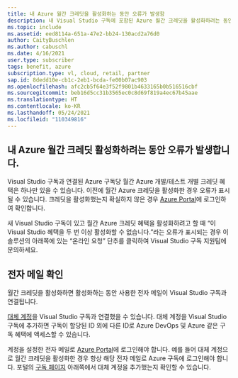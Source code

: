 ```yaml
---
title: 내 Azure 월간 크레딧을 활성화하는 동안 오류가 발생함
description: 내 Visual Studio 구독에 포함된 Azure 월간 크레딧을 활성화하려는 동안 오류가 발생합니다.
ms.topic: include
ms.assetid: eed8114a-651a-47e2-bb24-130acd2a76d0
author: CaityBuschlen
ms.author: cabuschl
ms.date: 4/16/2021
user.type: subscriber
tags: benefit, azure
subscription.type: vl, cloud, retail, partner
sap.id: 8dedd10e-cb1c-2eb1-bcda-fe00b07ac903
ms.openlocfilehash: afc2cb5f64e3f52f9801b4633165b0b516516cbf
ms.sourcegitcommit: beb16d5cc31b3565ec0c8d69f819a4ec67b45aae
ms.translationtype: HT
ms.contentlocale: ko-KR
ms.lasthandoff: 05/24/2021
ms.locfileid: "110349816"
---
```

## <a name="im-getting-an-error-while-trying-to-activate-my-azure-monthly-credit"></a>내 Azure 월간 크레딧 활성화하려는 동안 오류가 발생합니다.

Visual Studio 구독과 연결된 Azure 구독당 월간 Azure 개발/테스트 개별 크레딧 혜택은 하나만 있을 수 있습니다. 이전에 월간 Azure 크레딧을 활성화한 경우 오류가 표시될 수 있습니다. 크레딧을 활성화했는지 확실하지 않은 경우 [Azure Portal](https://portal.azure.com/)에 로그인하여 확인합니다. 

새 Visual Studio 구독이 있고 월간 Azure 크레딧 혜택을 활성화하려고 할 때 “이 Visual Studio 혜택을 두 번 이상 활성화할 수 없습니다.”라는 오류가 표시되는 경우 이 솔루션의 아래쪽에 있는 “온라인 요청” 단추를 클릭하여 Visual Studio 구독 지원팀에 문의하세요. 

## <a name="verify-your-email"></a>전자 메일 확인 

월간 크레딧을 활성화하면 활성화하는 동안 사용한 전자 메일이 Visual Studio 구독과 연결됩니다.  

[대체 계정](https://docs.microsoft.com/visualstudio/subscriptions/vs-alternate-identity)을 Visual Studio 구독과 연결했을 수 있습니다. 대체 계정을 Visual Studio 구독에 추가하면 구독이 할당된 ID 외에 다른 ID로 Azure DevOps 및 Azure 같은 구독 혜택에 액세스할 수 있습니다.  

계정을 설정한 전자 메일로 [Azure Portal](https://portal.azure.com/)에 로그인해야 합니다. 예를 들어 대체 계정으로 월간 크레딧을 활성화한 경우 항상 해당 전자 메일로 Azure 구독에 로그인해야 합니다. 포털의 [구독 페이지](https://my.visualstudio.com/subscriptions) 아래쪽에서 대체 계정을 추가했는지 확인할 수 있습니다.